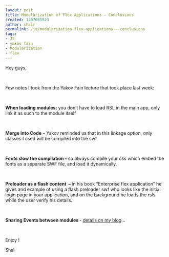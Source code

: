 ```yaml
---
layout: post
title: Modularization of Flex Applications – Conclusions
created: 1297085923
author: shair
permalink: /js/modularization-flex-applications-–-conclusions
tags:
- JS
- yakov fain
- Modularization
- flex
---
```

<p>Hey guys,</p>
<p>&nbsp;</p>
<p>Few notes I took from the Yakov Fain lecture that took place last week:</p>
<p>&nbsp;</p>
<p><strong>When loading modules:</strong> you don&rsquo;t have to load RSL in the main app, only link it as such to the module itself</p>
<p>&nbsp;</p>
<p><strong>Merge into Code</strong> &ndash; Yakov reminded us that in this linkage option, only classes I used will be compiled into the swf</p>
<p>&nbsp;</p>
<p><strong>Fonts slow the compilation &ndash; </strong>so always compile your css which embed the fonts as a separate SWF file, and load it dynamically.</p>
<p>&nbsp;</p>
<p><strong>Preloader as a flash content&nbsp; &ndash; </strong>In his book  &ldquo;Enterprise flex application&rdquo; he gives and example of using a flash  preloader swf who looks like the initial login page in your application,  and on the background he loads the rsls while the user verify his  details.</p>
<p>&nbsp;</p>
<p><strong>Sharing Events between modules </strong>- <a href="http://www.wannaknowflex.com/2011/02/modularization-of-flex-applications-conclusions/" target="_blank">details on my blog</a>...</p>
<p>&nbsp;</p>
<p>Enjoy&nbsp;!</p>
<p>Shai</p>
